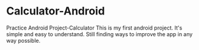 # Calculator-Android
Practice Android Project-Calculator
This is my first android project. 
It's simple and easy to understand. Still finding ways to improve the app in any way possible.

